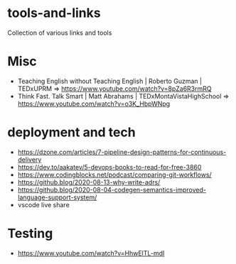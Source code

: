 # tools-and-links
Collection of various links and tools


# Misc
* Teaching English without Teaching English | Roberto Guzman | TEDxUPRM => https://www.youtube.com/watch?v=8pZa6R3rmRQ
* Think Fast. Talk Smart | Matt Abrahams | TEDxMontaVistaHighSchool => https://www.youtube.com/watch?v=o3K_HbpWNpg
  
# deployment and tech
* https://dzone.com/articles/7-pipeline-design-patterns-for-continuous-delivery
* https://dev.to/aakatev/5-devops-books-to-read-for-free-3860
* https://www.codingblocks.net/podcast/comparing-git-workflows/
* https://github.blog/2020-08-13-why-write-adrs/
* https://github.blog/2020-08-04-codegen-semantics-improved-language-support-system/
* vscode live share

# Testing
* https://www.youtube.com/watch?v=HhwElTL-mdI
